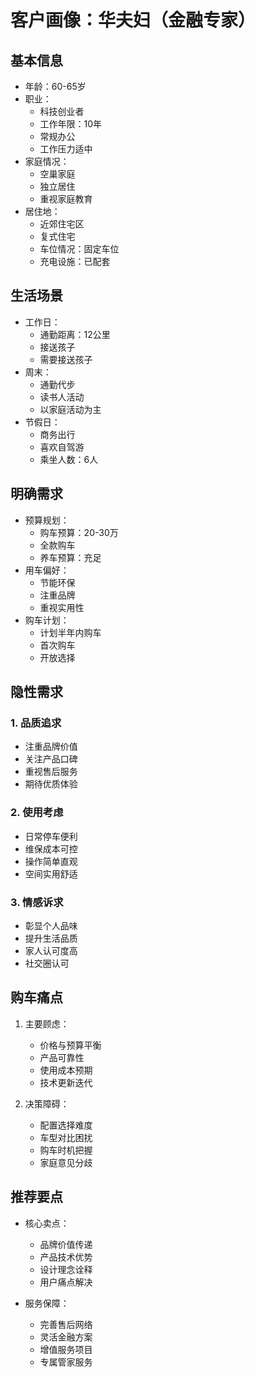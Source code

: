 # 客户画像：华夫妇（金融专家）

## 基本信息
- 年龄：60-65岁
- 职业：
  - 科技创业者
  - 工作年限：10年
  - 常规办公
  - 工作压力适中
- 家庭情况：
  - 空巢家庭
  - 独立居住
  - 重视家庭教育
- 居住地：
  - 近郊住宅区
  - 复式住宅
  - 车位情况：固定车位
  - 充电设施：已配套

## 生活场景
- 工作日：
  - 通勤距离：12公里
  - 接送孩子
  - 需要接送孩子
- 周末：
  - 通勤代步
  - 读书人活动
  - 以家庭活动为主
- 节假日：
  - 商务出行
  - 喜欢自驾游
  - 乘坐人数：6人

## 明确需求
- 预算规划：
  - 购车预算：20-30万
  - 全款购车
  - 养车预算：充足
- 用车偏好：
  - 节能环保
  - 注重品牌
  - 重视实用性
- 购车计划：
  - 计划半年内购车
  - 首次购车
  - 开放选择

## 隐性需求
### 1. 品质追求
- 注重品牌价值
- 关注产品口碑
- 重视售后服务
- 期待优质体验

### 2. 使用考虑
- 日常停车便利
- 维保成本可控
- 操作简单直观
- 空间实用舒适

### 3. 情感诉求
- 彰显个人品味
- 提升生活品质
- 家人认可度高
- 社交圈认可

## 购车痛点
1. 主要顾虑：
   - 价格与预算平衡
   - 产品可靠性
   - 使用成本预期
   - 技术更新迭代

2. 决策障碍：
   - 配置选择难度
   - 车型对比困扰
   - 购车时机把握
   - 家庭意见分歧

## 推荐要点
- 核心卖点：
  - 品牌价值传递
  - 产品技术优势
  - 设计理念诠释
  - 用户痛点解决

- 服务保障：
  - 完善售后网络
  - 灵活金融方案
  - 增值服务项目
  - 专属管家服务